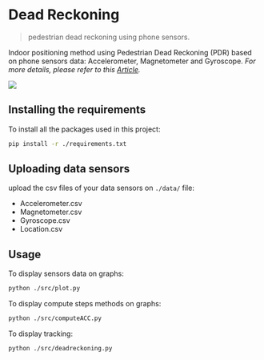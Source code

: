 # Dead Reckoning
> pedestrian dead reckoning using phone sensors.

Indoor positioning method using Pedestrian Dead Reckoning (PDR) based on phone sensors data: Accelerometer, Magnetometer and Gyroscope.
_For more details, please refer to this [Article][wiki]._

![](result.png)

## Installing the requirements

To install all the packages used in this project:

```sh
pip install -r ./requirements.txt
```

## Uploading data sensors

upload the csv files of your data sensors on ```./data/``` file:

- Accelerometer.csv
- Magnetometer.csv
- Gyroscope.csv
- Location.csv


## Usage

To display sensors data on graphs:

```sh
python ./src/plot.py
```

To display compute steps methods on graphs:
```sh
python ./src/computeACC.py
```

To display tracking:
```sh
python ./src/deadreckoning.py
```

<!-- Markdown link & img dfn's -->
[npm-image]: https://img.shields.io/npm/v/datadog-metrics.svg?style=flat-square
[npm-url]: https://npmjs.org/package/datadog-metrics
[npm-downloads]: https://img.shields.io/npm/dm/datadog-metrics.svg?style=flat-square
[travis-image]: https://img.shields.io/travis/dbader/node-datadog-metrics/master.svg?style=flat-square
[travis-url]: https://travis-ci.org/dbader/node-datadog-metrics
[wiki]: https://www.researchgate.net/publication/336369807_PEDESTRIAN_DEAD_RECKONING_USING_SMARTPHONES_SENSORS_AN_EFFICIENT_INDOOR_POSITIONING_SYSTEM_IN_COMPLEX_BUILDINGS_OF_SMART_CITIES

